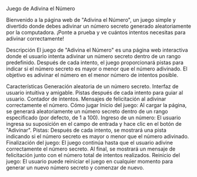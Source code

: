 Juego de Adivina el Número

Bienvenido a la página web de "Adivina el Número", un juego simple y divertido donde debes adivinar un número secreto generado aleatoriamente por la computadora. ¡Ponte a prueba y ve cuántos intentos necesitas para adivinar correctamente!

Descripción
El juego de "Adivina el Número" es una página web interactiva donde el usuario intenta adivinar un número secreto dentro de un rango predefinido. Después de cada intento, el juego proporcionará pistas para indicar si el número secreto es mayor o menor que el número adivinado. El objetivo es adivinar el número en el menor número de intentos posible.

Características
Generación aleatoria de un número secreto.
Interfaz de usuario intuitiva y amigable.
Pistas después de cada intento para guiar al usuario.
Contador de intentos.
Mensajes de felicitación al adivinar correctamente el número.
Cómo jugar
Inicio del juego: Al cargar la página, se generará aleatoriamente un número secreto dentro de un rango especificado (por defecto, de 1 a 100).
Ingreso de un número: El usuario ingresa su suposición en el campo de entrada y hace clic en el botón de "Adivinar".
Pistas: Después de cada intento, se mostrará una pista indicando si el número secreto es mayor o menor que el número adivinado.
Finalización del juego: El juego continúa hasta que el usuario adivine correctamente el número secreto. Al final, se mostrará un mensaje de felicitación junto con el número total de intentos realizados.
Reinicio del juego: El usuario puede reiniciar el juego en cualquier momento para generar un nuevo número secreto y comenzar de nuevo.
